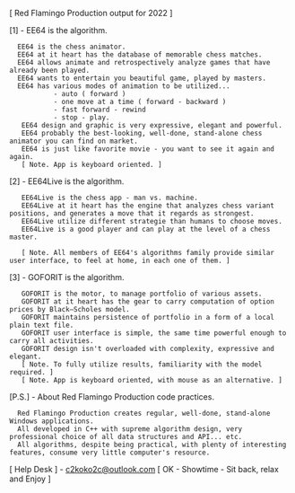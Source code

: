 [ Red Flamingo Production output for 2022 ]


[1] - EE64 is the algorithm.

      EE64 is the chess animator.
      EE64 at it heart has the database of memorable chess matches.
      EE64 allows animate and retrospectively analyze games that have already been played.
      EE64 wants to entertain you beautiful game, played by masters.
      EE64 has various modes of animation to be utilized... 
               - auto ( forward ) 
               - one move at a time ( forward - backward )               
               - fast forward - rewind
               - stop - play.        
       EE64 design and graphic is very expressive, elegant and powerful.
       EE64 probably the best-looking, well-done, stand-alone chess animator you can find on market.
       EE64 is just like favorite movie - you want to see it again and again.
       [ Note. App is keyboard oriented. ]
       
       
[2] - EE64Live is the algorithm. 
       
       EE64Live is the chess app - man vs. machine. 
       EE64Live at it heart has the engine that analyzes chess variant positions, and generates a move that it regards as strongest.
       EE64Live utilize different strategie than humans to choose moves. 
       EE64Live is a good player and can play at the level of a chess master.

       [ Note. All members of EE64's algorithms family provide similar user interface, to feel at home, in each one of them. ]
	   

[3] - GOFORIT is the algorithm.     

       GOFORIT is the motor, to manage portfolio of various assets.
       GOFORIT at it heart has the gear to carry computation of option prices by Black–Scholes model.
       GOFORIT maintains persistence of portfolio in a form of a local plain text file.
       GOFORIT user interface is simple, the same time powerful enough to carry all activities.
       GOFORIT design isn't overloaded with complexity, expressive and elegant.
       [ Note. To fully utilize results, familiarity with the model required. ]
       [ Note. App is keyboard oriented, with mouse as an alternative. ]


[P.S.] - About Red Flamingo Production code practices.

      Red Flamingo Production creates regular, well-done, stand-alone Windows applications.
      All developed in C++ with supreme algorithm design, very professional choice of all data structures and API... etc.  
      All algorithms, despite being practical, with plenty of interesting features, consume very little computer's resource.

[ Help Desk ] - c2koko2c@outlook.com
[ OK - Showtime - Sit back, relax and Enjoy ]

